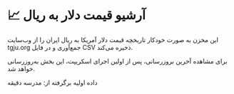 # 📈 آرشیو قیمت دلار به ریال

این مخزن به صورت خودکار تاریخچه قیمت دلار آمریکا به ریال ایران را از وب‌سایت tgju.org جمع‌آوری و در فایل CSV ذخیره می‌کند.

برای مشاهده آخرین بروزرسانی، پس از اولین اجرای اسکریپت، این بخش به‌روزرسانی خواهد شد.

داده اولیه برگرفته از: مدرسه دقیقه